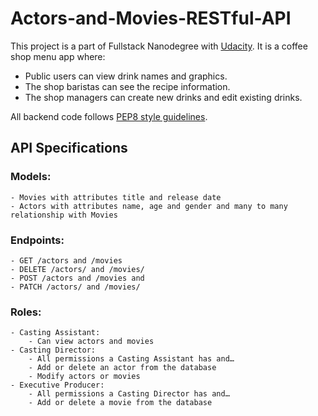 # Actors-and-Movies-RESTful-API

This project is a part of Fullstack Nanodegree with [Udacity](https://www.udacity.com/). It is a coffee shop menu app where:

- Public users can view drink names and graphics.
- The shop baristas can see the recipe information.
- The shop managers can create new drinks and edit existing drinks.

All backend code follows [PEP8 style guidelines](https://www.python.org/dev/peps/pep-0008/).

## API Specifications

### Models:

    - Movies with attributes title and release date
    - Actors with attributes name, age and gender and many to many relationship with Movies

### Endpoints:

    - GET /actors and /movies
    - DELETE /actors/ and /movies/
    - POST /actors and /movies and
    - PATCH /actors/ and /movies/

### Roles:

    - Casting Assistant:
    	- Can view actors and movies
    - Casting Director:
     	- All permissions a Casting Assistant has and…
    	- Add or delete an actor from the database
    	- Modify actors or movies
    - Executive Producer:
    	- All permissions a Casting Director has and…
    	- Add or delete a movie from the database
